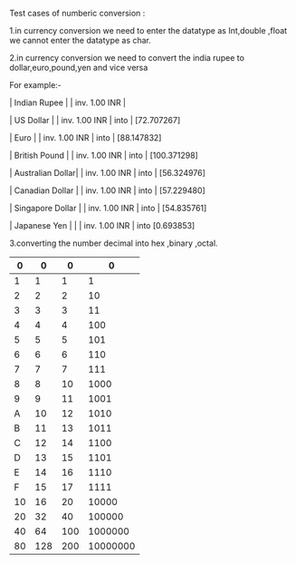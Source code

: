 Test cases of numberic conversion :

1.in currency conversion we need to enter the datatype as Int,double ,float we cannot enter the datatype as char.

2.in currency conversion we need to convert the india rupee to dollar,euro,pound,yen and vice versa

For example:-

| Indian Rupee |               | inv. 1.00 INR |

| US Dollar |       | inv. 1.00 INR |    into        | [72.707267]

| Euro |            | inv. 1.00 INR |    into        | [88.147832]

| British Pound |   | inv. 1.00 INR |    into        | [100.371298]

| Australian Dollar| | inv. 1.00 INR |    into       | [56.324976]

| Canadian Dollar | | inv. 1.00 INR |    into       | [57.229480]

| Singapore Dollar | | inv. 1.00 INR |    into       | [54.835761]

| Japanese Yen | |  | inv. 1.00 INR |    into       [0.693853]


3.converting the number decimal into hex ,binary ,octal.

| 0 | 0 | 0 | 0 |
| --- | --- | --- | --- |
| 1 | 1 | 1 | 1 |
| 2 | 2 | 2 | 10 |
| 3 | 3 | 3 | 11 |
| 4 | 4 | 4 | 100 |
| 5 | 5 | 5 | 101 |
| 6 | 6 | 6 | 110 |
| 7 | 7 | 7 | 111 |
| 8 | 8 | 10 | 1000 |
| 9 | 9 | 11 | 1001 |
| A | 10 | 12 | 1010 |
| B | 11 | 13 | 1011 |
| C | 12 | 14 | 1100 |
| D | 13 | 15 | 1101 |
| E | 14 | 16 | 1110 |
| F | 15 | 17 | 1111 |
| 10 | 16 | 20 | 10000 |
| 20 | 32 | 40 | 100000 |
| 40 | 64 | 100 | 1000000 |
| 80 | 128 | 200 | 10000000 |
